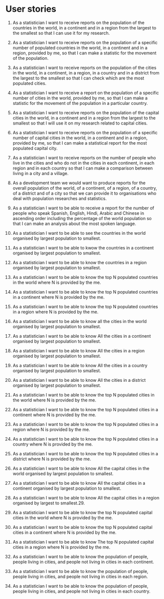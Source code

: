 # User stories

1. As a statistician I want to receive reports on the population of the countries in the world, in a continent and in a region from the largest to the smallest so that I can use it for my research.

2. As a statistician I want to receive reports on the population of a specific number of populated countries in the world, in a continent and in a region, provided by me, so that I can make a statistic for the movement of the population.

3. As a statistician I want to receive reports on the population of the cities in the world, in a continent, in a region, in a country and in a district from the largest to the smallest so that I can check which are the most populated cities.

4. As a statistician I want to receive a report on the population of a specific number of cities in the world, provided by me, so that I can make a statistic for the movement of the population in a particular country.

5. As a statistician I want to receive reports on the population of the capital cities in the world, in a continent and in a region from the largest to the smallest so that I will use it on my research related to capital cities.

6. As a statistician I want to receive reports on the population of a specific number of capital cities in the world, in a continent and in a region, provided by me, so that I can make a statistical report for the most populated capital city.

7. As a statistician I want to receive reports on the number of people who live in the cities and who do not in the cities in each continent, in each region and in each country so that I can make a comparison between living in a city and a village.

8. As a development team we would want to produce reports for the overall population of the world, of a continent, of a region, of a country, of a district and of a city so that we can provide it to organisations who deal with population researches and statistics.

9. As a statistician I want to be able to receive a report for the number of people who speak Spanish, English, Hindi, Arabic and Chinese in ascending order including the percentage of the world population so that I can make an analysis about the most spoken language.

10. As a statistician I want to be able to see the countries in the world organised by largest population to smallest.

11.  As a statistician I want to be able to kwow the countries in a continent organised by largest population to smallest.

12.  As a statistician I want to be able to know the countries in a region organised by largest population to smallest.

13. As a statistician I want to be able to know the top N populated countries in the world where N is provided by the me.

14. As a statistician I want to be able to know the top N populated countries in a continent where N is provided by the me.

15. As a statistician I want to be able to know the top N populated countries in a region where N is provided by the me.

16. As a statistician I want to be able to know all the cities in the world organised by largest population to smallest.

17. As a statistician I want to be able to know  All the cities in a continent organised by largest population to smallest.

18. As a statistician I want to be able to know  All the cities in a region organised by largest population to smallest.

19. As a statistician I want to be able to know  All the cities in a country organised by largest population to smallest.

20. As a statistician I want to be able to know  All the cities in a district organised by largest population to smallest.

21. As a statistician I want to be able to know the top N populated cities in the world where N is provided by the me.

22. As a statistician I want to be able to know the top N populated cities in a continent where N is provided by the me.

23. As a statistician I want to be able to know the top N populated cities in a region where N is provided by the me.

24. As a statistician I want to be able to know the top N populated cities in a country where N is provided by the me.

25. As a statistician I want to be able to know the top N populated cities in a district where N is provided by the me.

26. As a statistician I want to be able to know  All the capital cities in the world organised by largest population to smallest.

27. As a statistician I want to be able to know All the capital cities in a continent organised by largest population to smallest.

28. As a statistician I want to be able to know All the capital cities in a region organised by largest to smallest.29.

29. As a statistician I want to be able to know the top N populated capital cities in the world where N is provided by the me.

30. As a statistician I want to be able to know the top N populated capital cities in a continent where N is provided by the me.

31. As a statistician I want to be able to know  The top N populated capital cities in a region where N is provided by the me.

32. As a statistician I want to be able to know the population of people, people living in cities, and people not living in cities in each continent.

33. As a statistician I want to be able to know the population of people, people living in cities, and people not living in cities in each region.

34. As a statistician I want to be able to know the population of people, people living in cities, and people not living in cities in each country.










